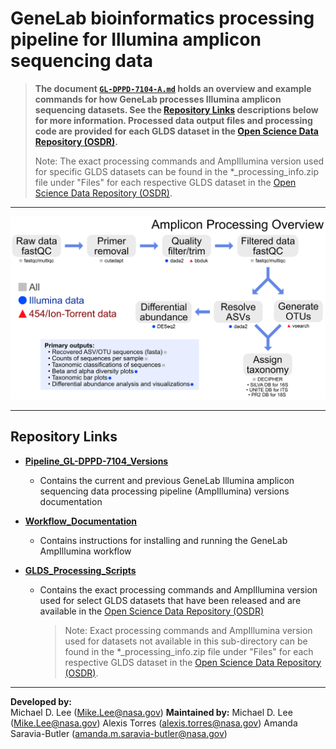 # GeneLab bioinformatics processing pipeline for Illumina amplicon sequencing data

> **The document [`GL-DPPD-7104-A.md`](Pipeline_GL-DPPD-7104_Versions/GL-DPPD-7104-A.md) holds an overview and example commands for how GeneLab processes Illumina amplicon sequencing datasets. See the [Repository Links](#repository-links) descriptions below for more information. Processed data output files and processing code are provided for each GLDS dataset in the [Open Science Data Repository (OSDR)](https://osdr.nasa.gov/bio/repo/).**  
> 
> Note: The exact processing commands and AmpIllumina version used for specific GLDS datasets can be found in the *_processing_info.zip file under "Files" for each respective GLDS dataset in the [Open Science Data Repository (OSDR)](https://osdr.nasa.gov/bio/repo/). 

--- 

<p align="center">
<a href="../images/GL-amplicon-overview.pdf"><img src="../images/GL-amplicon-overview.png"></a>
</p>

---
## Repository Links

* [**Pipeline_GL-DPPD-7104_Versions**](Pipeline_GL-DPPD-7104_Versions)

  - Contains the current and previous GeneLab Illumina amplicon sequencing data processing pipeline (AmpIllumina) versions documentation

* [**Workflow_Documentation**](Workflow_Documentation)

  - Contains instructions for installing and running the GeneLab AmpIllumina workflow

* [**GLDS_Processing_Scripts**](GLDS_Processing_Scripts)

  - Contains the exact processing commands and AmpIllumina version used for select GLDS datasets that have been released and are available in the [Open Science Data Repository (OSDR)](https://osdr.nasa.gov/bio/repo/)
    > Note: Exact processing commands and AmpIllumina version used for datasets not available in this sub-directory can be found in the *_processing_info.zip file under "Files" for each respective GLDS dataset in the [Open Science Data Repository (OSDR)](https://osdr.nasa.gov/bio/repo/).

---
**Developed by:**  
Michael D. Lee (Mike.Lee@nasa.gov)
**Maintained by:**
Michael D. Lee (Mike.Lee@nasa.gov)
Alexis Torres (alexis.torres@nasa.gov)
Amanda Saravia-Butler (amanda.m.saravia-butler@nasa.gov)

